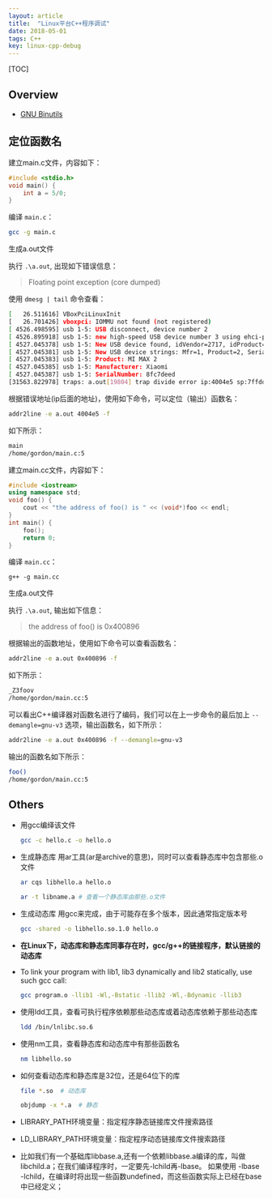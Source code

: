 ```yaml
---
layout: article
title:  "Linux平台C++程序调试"
date: 2018-05-01
tags: C++
key: linux-cpp-debug
---
```


[TOC]

## Overview

* [GNU Binutils](https://www.gnu.org/software/binutils/)

## 定位函数名

建立main.c文件，内容如下：

```c
#include <stdio.h>
void main() {
    int a = 5/0;
}
```

编译 `main.c`：

```sh
gcc -g main.c
```

生成a.out文件

执行 `.\a.out`, 出现如下错误信息：

> Floating point exception (core dumped)

使用 `dmesg | tail` 命令查看：

```sh
[   26.511616] VBoxPciLinuxInit
[   26.701426] vboxpci: IOMMU not found (not registered)
[ 4526.498595] usb 1-5: USB disconnect, device number 2
[ 4526.895918] usb 1-5: new high-speed USB device number 3 using ehci-pci
[ 4527.045378] usb 1-5: New USB device found, idVendor=2717, idProduct=ff48
[ 4527.045381] usb 1-5: New USB device strings: Mfr=1, Product=2, SerialNumber=3
[ 4527.045383] usb 1-5: Product: MI MAX 2
[ 4527.045385] usb 1-5: Manufacturer: Xiaomi
[ 4527.045387] usb 1-5: SerialNumber: 8fc7deed
[31563.822978] traps: a.out[19804] trap divide error ip:4004e5 sp:7ffdd3cf89c0 error:0 in a.out[400000+1000]
```

根据错误地址(ip后面的地址)，使用如下命令，可以定位（输出）函数名：

```sh
addr2line -e a.out 4004e5 -f
```

如下所示：

```sh
main
/home/gordon/main.c:5
```

建立main.cc文件，内容如下：

```cpp
#include <iostream>
using namespace std;
void foo() {
    cout << "the address of foo() is " << (void*)foo << endl;
}
int main() {
    foo();
    return 0;
}
```

编译 `main.cc`：

```
g++ -g main.cc
```

生成a.out文件

执行 `.\a.out`, 输出如下信息：

> the address of foo() is 0x400896

根据输出的函数地址，使用如下命令可以查看函数名：

```sh
addr2line -e a.out 0x400896 -f
```

如下所示：

```sh
_Z3foov
/home/gordon/main.cc:5
```

可以看出C++编译器对函数名进行了编码，我们可以在上一步命令的最后加上 `--demangle=gnu-v3` 选项，输出函数名，如下所示：

```sh
addr2line -e a.out 0x400896 -f --demangle=gnu-v3
```

输出的函数名如下所示：

```sh
foo()
/home/gordon/main.cc:5
```

## Others

* 用gcc编绎该文件
  ```sh
  gcc -c hello.c -o hello.o
  ```

* 生成静态库 用ar工具(ar是archive的意思)，同时可以查看静态库中包含那些.o文件
  ```sh
  ar cqs libhello.a hello.o

  ar -t libname.a # 查看一个静态库由那些.o文件
  ```

* 生成动态库 用gcc来完成，由于可能存在多个版本，因此通常指定版本号
  ```sh
  gcc -shared -o libhello.so.1.0 hello.o
  ```

* **在Linux下，动态库和静态库同事存在时，gcc/g++的链接程序，默认链接的动态库**
* To link your program with lib1, lib3 dynamically and lib2 statically, use such gcc call:
  ```sh
  gcc program.o -llib1 -Wl,-Bstatic -llib2 -Wl,-Bdynamic -llib3
  ```

* 使用ldd工具，查看可执行程序依赖那些动态库或着动态库依赖于那些动态库
  ```sh
  ldd /bin/lnlibc.so.6
  ```

* 使用nm工具，查看静态库和动态库中有那些函数名
  ```sh
  nm libhello.so
  ```

* 如何查看动态库和静态库是32位，还是64位下的库
  ```sh
  file *.so  # 动态库

  objdump -x *.a  # 静态
  ```

* LIBRARY_PATH环境变量：指定程序静态链接库文件搜索路径
* LD_LIBRARY_PATH环境变量：指定程序动态链接库文件搜索路径

* 比如我们有一个基础库libbase.a,还有一个依赖libbase.a编译的库，叫做libchild.a；在我们编译程序时，一定要先-lchild再-lbase。 如果使用 -lbase -lchild，在编译时将出现一些函数undefined，而这些函数实际上已经在base中已经定义；
